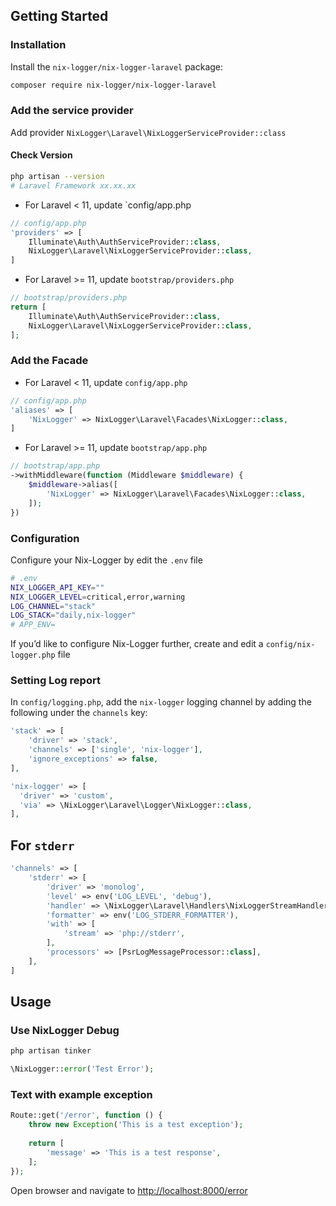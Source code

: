 ## Getting Started

### Installation
Install the `nix-logger/nix-logger-laravel` package:

```bash
composer require nix-logger/nix-logger-laravel
```
### Add the service provider 
Add provider `NixLogger\Laravel\NixLoggerServiceProvider::class`
#### Check Version
```bash
php artisan --version
# Laravel Framework xx.xx.xx
```
- For Laravel < 11, update `config/app.php
```php
// config/app.php
'providers' => [
    Illuminate\Auth\AuthServiceProvider::class,
    NixLogger\Laravel\NixLoggerServiceProvider::class,
]
```
- For Laravel >= 11, update `bootstrap/providers.php`
```php
// bootstrap/providers.php
return [
    Illuminate\Auth\AuthServiceProvider::class,
    NixLogger\Laravel\NixLoggerServiceProvider::class,
];
```

### Add the Facade
- For Laravel < 11, update `config/app.php`
```php
// config/app.php
'aliases' => [
    'NixLogger' => NixLogger\Laravel\Facades\NixLogger::class,
]
```
- For Laravel >= 11, update `bootstrap/app.php`
```php
// bootstrap/app.php
->withMiddleware(function (Middleware $middleware) {
    $middleware->alias([
        'NixLogger' => NixLogger\Laravel\Facades\NixLogger::class,
    ]);
})
```


### Configuration
Configure your Nix-Logger by edit the `.env` file
```bash
# .env
NIX_LOGGER_API_KEY=""
NIX_LOGGER_LEVEL=critical,error,warning
LOG_CHANNEL="stack"
LOG_STACK="daily,nix-logger"
# APP_ENV=
```
If you’d like to configure Nix-Logger further, create and edit a `config/nix-logger.php` file



### Setting Log report
In `config/logging.php`, add the `nix-logger` logging channel by adding the following under the `channels` key:
```php
'stack' => [
    'driver' => 'stack',
    'channels' => ['single', 'nix-logger'],
    'ignore_exceptions' => false,
],

'nix-logger' => [
  'driver' => 'custom',
  'via' => \NixLogger\Laravel\Logger\NixLogger::class,
],
```

## For `stderr`
```php
'channels' => [
    'stderr' => [
        'driver' => 'monolog',
        'level' => env('LOG_LEVEL', 'debug'),
        'handler' => \NixLogger\Laravel\Handlers\NixLoggerStreamHandler::class,
        'formatter' => env('LOG_STDERR_FORMATTER'),
        'with' => [
            'stream' => 'php://stderr',
        ],
        'processors' => [PsrLogMessageProcessor::class],
    ],
]
```


## Usage
### Use NixLogger Debug
```bash
php artisan tinker
```
```php
\NixLogger::error('Test Error');
```

### Text with example exception
```php
Route::get('/error', function () {
    throw new Exception('This is a test exception');
    
    return [
        'message' => 'This is a test response',
    ];
});
```
Open browser and navigate to [http://localhost:8000/error](http://localhost:8000/error)
